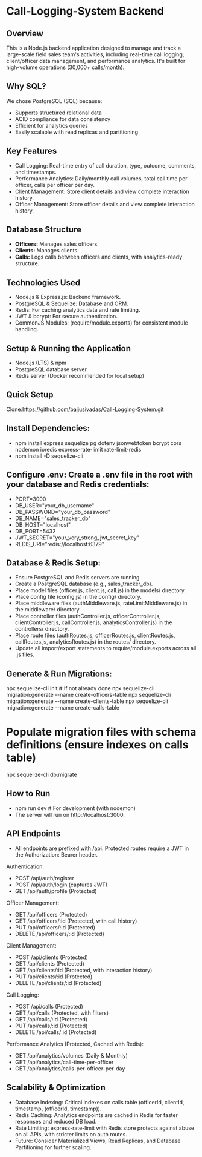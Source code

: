 # Call-Logging-System Backend

## Overview

This is a Node.js backend application designed to manage and track a large-scale field sales team's activities, including real-time call logging, client/officer data management, and performance analytics. It's built for high-volume operations (30,000+ calls/month).

## Why SQL?

We chose PostgreSQL (SQL) because:

- Supports structured relational data
- ACID compliance for data consistency
- Efficient for analytics queries
- Easily scalable with read replicas and partitioning

## Key Features

- Call Logging: Real-time entry of call duration, type, outcome, comments, and timestamps.
- Performance Analytics: Daily/monthly call volumes, total call time per officer, calls per officer per day.
- Client Management: Store client details and view complete interaction history.
- Officer Management: Store officer details and view complete interaction history.

## Database Structure

- **Officers:** Manages sales officers.
- **Clients:** Manages clients.
- **Calls:** Logs calls between officers and clients, with analytics-ready structure.

## Technologies Used

- Node.js & Express.js: Backend framework.
- PostgreSQL & Sequelize: Database and ORM.
- Redis: For caching analytics data and rate limiting.
- JWT & bcrypt: For secure authentication.
- CommonJS Modules: (require/module.exports) for consistent module handling.

## Setup & Running the Application

- Node.js (LTS) & npm
- PostgreSQL database server
- Redis server (Docker recommended for local setup)

## Quick Setup

Clone:https://github.com/baijusivadas/Call-Logging-System.git

## Install Dependencies:

- npm install express sequelize pg dotenv jsonwebtoken bcrypt cors nodemon ioredis express-rate-limit rate-limit-redis
- npm install -D sequelize-cli

## Configure .env: Create a .env file in the root with your database and Redis credentials:

- PORT=3000
- DB_USER="your_db_username"
- DB_PASSWORD="your_db_password"
- DB_NAME="sales_tracker_db"
- DB_HOST="localhost"
- DB_PORT=5432
- JWT_SECRET="your_very_strong_jwt_secret_key"
- REDIS_URI="redis://localhost:6379"

## Database & Redis Setup:

- Ensure PostgreSQL and Redis servers are running.
- Create a PostgreSQL database (e.g., sales_tracker_db).
- Place model files (officer.js, client.js, call.js) in the models/ directory.
- Place config file (config.js) in the config/ directory.
- Place middleware files (authMiddleware.js, rateLimitMiddleware.js) in the middleware/ directory.
- Place controller files (authController.js, officerController.js, clientController.js, callController.js, analyticsController.js)   in the controllers/ directory.
- Place route files (authRoutes.js, officerRoutes.js, clientRoutes.js, callRoutes.js, analyticsRoutes.js) in the routes/ directory.
- Update all import/export statements to require/module.exports across all .js files.

## Generate & Run Migrations:

npx sequelize-cli init # If not already done
npx sequelize-cli migration:generate --name create-officers-table
npx sequelize-cli migration:generate --name create-clients-table
npx sequelize-cli migration:generate --name create-calls-table

# Populate migration files with schema definitions (ensure indexes on calls table)

npx sequelize-cli db:migrate

## How to Run
- npm run dev # For development (with nodemon)
- The server will run on http://localhost:3000.

## API Endpoints
- All endpoints are prefixed with /api. Protected routes require a JWT in the Authorization: Bearer <token> header.

Authentication:

- POST /api/auth/register
- POST /api/auth/login (captures JWT)
- GET /api/auth/profile (Protected)

 Officer Management:

- GET /api/officers (Protected)
- GET /api/officers/:id (Protected, with call history)
- PUT /api/officers/:id (Protected)
- DELETE /api/officers/:id (Protected)

Client Management:

- POST /api/clients (Protected)
- GET /api/clients (Protected)
- GET /api/clients/:id (Protected, with interaction history)
- PUT /api/clients/:id (Protected)
- DELETE /api/clients/:id (Protected)

Call Logging:

- POST /api/calls (Protected)
- GET /api/calls (Protected, with filters)
- GET /api/calls/:id (Protected)
- PUT /api/calls/:id (Protected)
- DELETE /api/calls/:id (Protected)

Performance Analytics (Protected, Cached with Redis):

- GET /api/analytics/volumes (Daily & Monthly)
- GET /api/analytics/call-time-per-officer
- GET /api/analytics/calls-per-officer-per-day

## Scalability & Optimization
- Database Indexing: Critical indexes on calls table (officerId, clientId, timestamp, (officerId, timestamp)).
- Redis Caching: Analytics endpoints are cached in Redis for faster responses and reduced DB load.
- Rate Limiting: express-rate-limit with Redis store protects against abuse on all APIs, with stricter limits on auth routes.
- Future: Consider Materialized Views, Read Replicas, and Database Partitioning for further scaling.
